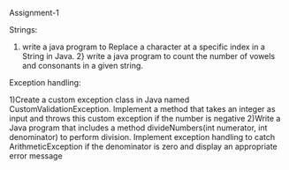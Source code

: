 Assignment-1

Strings:

1) write a java program to Replace a character at a specific index in a String in Java.
2} write a java program to count the number of vowels and consonants in a given string.

Exception handling:

1)Create a custom exception class in Java named CustomValidationException. Implement a method that takes an integer as input and throws this custom exception if the number is negative
2)Write a Java program that includes a method divideNumbers(int numerator, int denominator) to perform division. Implement exception handling to catch ArithmeticException if the denominator is zero and display an appropriate error message

